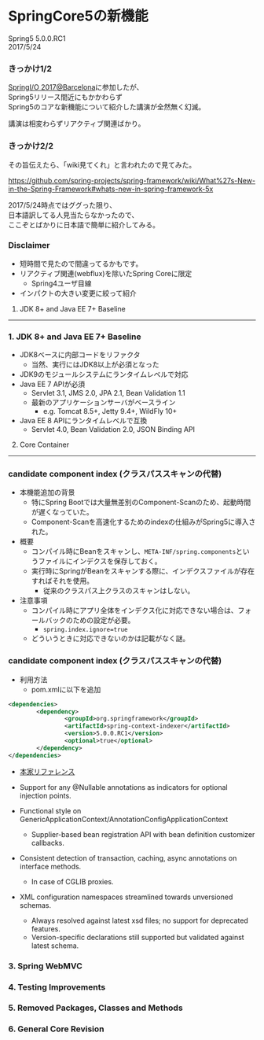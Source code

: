 SpringCore5の新機能
=====
 
Spring5 5.0.0.RC1  
2017/5/24


### きっかけ1/2

[SpringI/O 2017@Barcelona](http://2017.springio.net/)に参加したが、  
Spring5リリース間近にもかかわらず  
Spring5のコアな新機能について紹介した講演が全然無く幻滅。  

講演は相変わらずリアクティブ関連ばかり。

### きっかけ2/2

その旨伝えたら、「wiki見てくれ」と言われたので見てみた。

https://github.com/spring-projects/spring-framework/wiki/What%27s-New-in-the-Spring-Framework#whats-new-in-spring-framework-5x

2017/5/24時点ではググった限り、  
日本語訳してる人見当たらなかったので、  
ここぞとばかりに日本語で簡単に紹介してみる。

### Disclaimer

* 短時間で見たので間違ってるかもです。
* リアクティブ関連(webflux)を除いたSpring Coreに限定
    * Spring4ユーザ目線
* インパクトの大きい変更に絞って紹介

1. JDK 8+ and Java EE 7+ Baseline
---

### 1. JDK 8+ and Java EE 7+ Baseline
- JDK8ベースに内部コードをリファクタ
    - 当然、実行にはJDK8以上が必須となった
- JDK9のモジュールシステムにランタイムレベルで対応
- Java EE 7 APIが必須
    - Servlet 3.1, JMS 2.0, JPA 2.1, Bean Validation 1.1
    - 最新のアプリケーションサーバがベースライン
        - e.g. Tomcat 8.5+, Jetty 9.4+, WildFly 10+
- Java EE 8 APIにランタイムレベルで互換
    - Servlet 4.0, Bean Validation 2.0, JSON Binding API

2. Core Container
---

### candidate component index (クラスパススキャンの代替)
- 本機能追加の背景
    - 特にSpring Bootでは大量無差別のComponent-Scanのため、起動時間が遅くなっていた。
    - Component-Scanを高速化するためのindexの仕組みがSpring5に導入された。
- 概要
    - コンパイル時にBeanをスキャンし、``META-INF/spring.components``というファイルにインデクスを保存しておく。
    - 実行時にSpringがBeanをスキャンする際に、インデクスファイルが存在すればそれを使用。
        - 従来のクラスパス上クラスのスキャンはしない。
- 注意事項
    - コンパイル時にアプリ全体をインデクス化に対応できない場合は、フォールバックのための設定が必要。
        - ``spring.index.ignore=true``
    - どういうときに対応できないのかは記載がなく謎。

### candidate component index (クラスパススキャンの代替)
- 利用方法
    - pom.xmlに以下を追加

```xml
<dependencies>
        <dependency>
                <groupId>org.springframework</groupId>
                <artifactId>spring-context-indexer</artifactId>
                <version>5.0.0.RC1</version>
                <optional>true</optional>
        </dependency>
</dependencies>
```

- [本家リファレンス](https://docs.spring.io/spring/docs/5.0.0.RC1/spring-framework-reference/core.html#beans-scanning-index)
    
- Support for any @Nullable annotations as indicators for optional injection points.
- Functional style on GenericApplicationContext/AnnotationConfigApplicationContext
    - Supplier-based bean registration API with bean definition customizer callbacks.
- Consistent detection of transaction, caching, async annotations on interface methods.
    - In case of CGLIB proxies.
- XML configuration namespaces streamlined towards unversioned schemas.
    - Always resolved against latest xsd files; no support for deprecated features.
    - Version-specific declarations still supported but validated against latest schema.

### 3. Spring WebMVC

### 4. Testing Improvements

### 5. Removed Packages, Classes and Methods

### 6. General Core Revision
